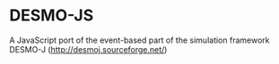 # DESMO-JS
A JavaScript port of the event-based part of the simulation framework DESMO-J (http://desmoj.sourceforge.net/)
